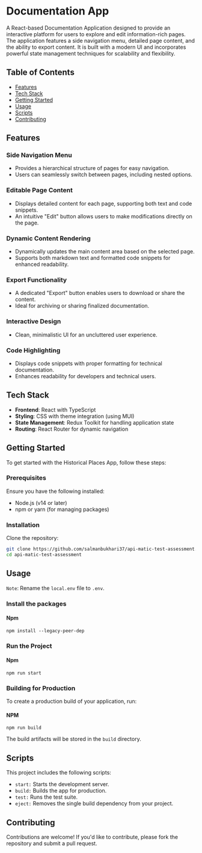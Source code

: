 # Documentation App

A React-based Documentation Application designed to provide an interactive platform for users to explore and edit information-rich pages. The application features a side navigation menu, detailed page content, and the ability to export content. It is built with a modern UI and incorporates powerful state management techniques for scalability and flexibility.

## Table of Contents

- [Features](#features)
- [Tech Stack](#tech-stack)
- [Getting Started](#getting-started)
- [Usage](#usage)
- [Scripts](#scripts)
- [Contributing](#contributing)

## Features

### Side Navigation Menu

- Provides a hierarchical structure of pages for easy navigation.
- Users can seamlessly switch between pages, including nested options.

### Editable Page Content

- Displays detailed content for each page, supporting both text and code snippets.
- An intuitive "Edit" button allows users to make modifications directly on the page.

### Dynamic Content Rendering

- Dynamically updates the main content area based on the selected page.
- Supports both markdown text and formatted code snippets for enhanced readability.

### Export Functionality

- A dedicated "Export" button enables users to download or share the content.
- Ideal for archiving or sharing finalized documentation.

### Interactive Design

- Clean, minimalistic UI for an uncluttered user experience.

### Code Highlighting

- Displays code snippets with proper formatting for technical documentation.
- Enhances readability for developers and technical users.

## Tech Stack

- **Frontend**: React with TypeScript
- **Styling**: CSS with theme integration (using MUI)
- **State Management**: Redux Toolkit for handling application state
- **Routing**: React Router for dynamic navigation

## Getting Started

To get started with the Historical Places App, follow these steps:

### Prerequisites

Ensure you have the following installed:

- Node.js (v14 or later)
- npm or yarn (for managing packages)

### Installation

Clone the repository:

```bash
git clone https://github.com/salmanbukhari37/api-matic-test-assessment.git
cd api-matic-test-assessment
```

## Usage

`Note`: Rename the `local.env` file to `.env`.

### Install the packages

#### Npm

```
npm install --legacy-peer-dep
```

### Run the Project

#### Npm

```
npm run start
```

### Building for Production

To create a production build of your application, run:

#### NPM

```
npm run build
```

The build artifacts will be stored in the `build` directory.

## Scripts

This project includes the following scripts:

- `start:` Starts the development server.
- `build:` Builds the app for production.
- `test:` Runs the test suite.
- `eject:` Removes the single build dependency from your project.

## Contributing

Contributions are welcome! If you'd like to contribute, please fork the repository and submit a pull request.
